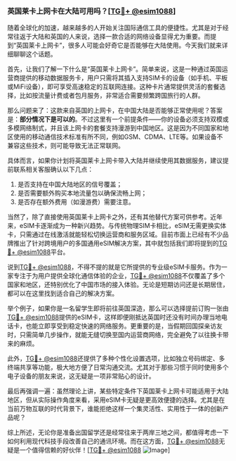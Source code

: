 ### 英国莱卡上网卡在大陆可用吗？[[TG💪+ @esim1088](https://t.me/s/esim1088)]

随着全球化的加速，越来越多的人开始关注国际通信工具的便捷性。尤其是对于经常往返于大陆和英国的人来说，选择一款合适的网络设备显得尤为重要。而提到“英国莱卡上网卡”，很多人可能会好奇它是否能够在大陆使用。今天我们就来详细聊聊这个话题。

首先，让我们了解一下什么是“英国莱卡上网卡”。简单来说，这是一种通过英国运营商提供的移动数据服务卡，用户只需将其插入支持SIM卡的设备（如手机、平板或MiFi设备），即可享受高速稳定的互联网连接。这种卡片通常提供灵活的套餐选择，比如按流量计费或者包月服务，非常适合需要频繁跨国旅行的人群。

那么问题来了：这款来自英国的上网卡，在中国大陆是否能够正常使用呢？答案是：**部分情况下是可以的**。不过这里有一个前提条件——你的设备必须支持双模或多模网络制式，并且该上网卡的套餐支持漫游到中国地区。这是因为不同国家和地区使用的移动通信技术标准有所不同，例如GSM、CDMA、LTE等。如果设备不兼容这些技术，则可能导致无法正常联网。

具体而言，如果你计划将英国莱卡上网卡带入大陆并继续使用其数据服务，建议提前联系相关客服确认以下几点：
1. 是否支持在中国大陆地区的信号覆盖；
2. 是否需要额外购买本地流量包以确保流畅上网；
3. 是否存在额外费用（如漫游费）需要注意。

当然了，除了直接使用英国莱卡上网卡之外，还有其他替代方案可供参考。近年来，eSIM卡逐渐成为一种新兴趋势。与传统物理SIM卡相比，eSIM无需更换实体卡，只需通过在线激活就能轻松切换运营商和服务区域。目前市面上已经有不少品牌推出了针对跨境用户的多国通用eSIM解决方案，其中就包括我们即将提到的[TG💪+ @esim1088](https://t.me/s/esim1088)平台。

说到[TG💪+ @esim1088](https://t.me/s/esim1088)，不得不提的就是它所提供的专业级eSIM卡服务。作为一家专注于为用户提供全球化通信体验的企业，[TG💪+ @esim1088](https://t.me/s/esim1088)不仅覆盖了多个国家和地区，还特别优化了中国市场的接入体验。无论是短期访问还是长期居住，都可以在这里找到适合自己的解决方案。

举个例子，如果你是一名留学生即将前往英国深造，那么可以选择提前订购一张由[TG💪+ @esim1088](https://t.me/s/esim1088)提供的eSIM卡，这样即便刚抵达英国时还没有时间办理当地电话卡，也能立即享受到稳定快速的网络服务。更重要的是，当假期回国探亲访友时，只需简单几步操作，就能无缝切换至国内运营商网络，完全避免了以往换卡带来的麻烦。

此外，[TG💪+ @esim1088](https://t.me/s/esim1088)还提供了多种个性化设置选项，比如独立号码绑定、多终端共享等功能，极大地方便了日常沟通交流。尤其对于那些习惯于同时使用多个电子设备的朋友来说，这无疑是一项非常贴心的设计。

最后再强调一遍：虽然理论上讲，某些特定条件下英国莱卡上网卡可能适用于大陆地区，但从实际操作角度来看，采用eSIM卡无疑是更高效便捷的选择。尤其是在当前万物互联的时代背景下，谁能拒绝这样一个集灵活性、实用性于一体的创新产品呢？

综上所述，无论你是准备出国留学还是经常往来于两岸三地之间，都值得考虑一下如何利用现代科技手段改善自己的通讯环境。而在这方面，[TG💪+ @esim1088](https://t.me/s/esim1088)无疑是一个值得信赖的好伙伴！[[TG💪+ @esim1088](https://t.me/s/esim1088) ![Image](https://i.postimg.cc/4NQfJmqS/Snipaste-2025-05-13-00-14-12.png)]